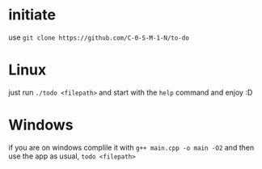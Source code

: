 
# initiate
use `git clone https://github.com/C-0-S-M-1-N/to-do`
# Linux
just run `./todo <filepath>` and start with the `help` command and enjoy :D
# Windows
if you are on windows complile it with `g++ main.cpp -o main -O2` and then use the app as usual, `todo <filepath>`
